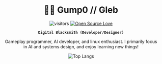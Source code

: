 <div align="center">

<h1>👨‍💻 Gump0 // Gleb</h1>

![visitors](https://visitor-badge.laobi.icu/badge?page_id=Gump0)
[![Open Source Love](https://badges.frapsoft.com/os/v1/open-source.svg?v=102)](https://github.com/ellerbrock/open-source-badge/)

**`Digital Blacksmith (Developer/Designer)`**

Gameplay programmer, AI developer, and linux enthusiast.
I primarily focus in AI and systems design, and enjoy learning new things!

![Top Langs](https://github-readme-stats.vercel.app/api/top-langs/?username=Gump0&hide_progress=true)

</div>
